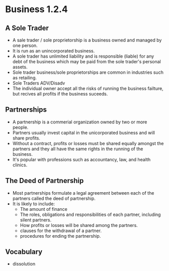 # Business 1.2.4
## A Sole Trader
+ A sale trader / sole proprietorship is a business owned and managed by one person.
+ It is run as an unincorporated business.
+ A sole trader has unlimited liability and is responsible (liable) for any debt of the business which may be paid from the sole trader's personal assets.
+ Sole trader business/sole proprietorships are common in industries such as retailing.
+ Sole Traders ADV/Disadv
+ The individual owner accept all the risks of running the business failture, but recives all profits if the business suceeds.

## Partnerships
+ A partnership is a commerial organization owned by two or more people.
+ Partners usually invest capital in the unicorporated business and will share profits.
+ Without a contract, profits or losses must be shared equally amongst the partners and they all have the same rights in the running of the business.
+ It's popular with professions such as accountancy, law, and health clinics.
## The Deed of Partnership
+ Most partnerships formulate a legal agreement between each of the partners called the deed of partnership.
+ It is likely to include:
   + The amount of finance 
   + The roles, obligations and responsibilities of each partner, including silent partners.
   + How profits or losses will be shared among the partners.
   + clauses for the withdrawal of a partner.
   + procedures for ending the partnership.
## Vocabulary 

+ dissolution
